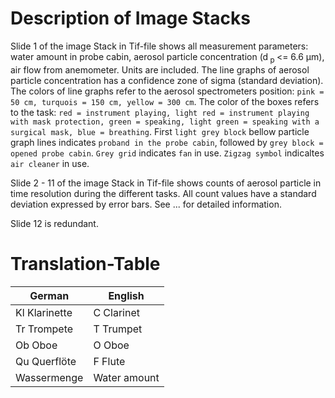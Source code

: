 # Description of Image Stacks
Slide 1 of the image Stack in Tif-file shows all measurement parameters: water amount in probe cabin, aerosol particle concentration (d<sub> p </sub> <= 6.6 µm), air flow from anemometer. Units are included. 
The  line graphs of aerosol particle concentration has a confidence zone of sigma (standard deviation). The colors of line graphs refer to the aerosol spectrometers position: `pink = 50 cm, turquois = 150 cm, yellow = 300 cm`. The color of the boxes refers to the task: `red = instrument playing, light red = instrument playing with mask protection, green = speaking, light green = speaking with a surgical mask, blue = breathing`. First `light grey block` bellow particle graph lines indicates `proband in the probe cabin`, followed by `grey block = opened probe cabin`. `Grey grid` indicates `fan` in use. `Zigzag symbol` indicaltes `air cleaner` in use.

Slide 2 - 11  of the image Stack in Tif-file shows counts of aerosol particle in time resolution during the different tasks. All count values have a standard deviation expressed by error bars. See ... for detailed information.

Slide 12 is redundant. 

# Translation-Table
 | German | English | 
 | --- | --- | 
 | Kl Klarinette | C Clarinet | 
 | Tr Trompete | T Trumpet | 
 | Ob Oboe | O Oboe | 
 | Qu Querflöte | F Flute | 
 | Wassermenge | Water amount |  


